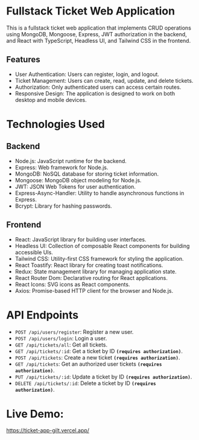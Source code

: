 
# Fullstack Ticket Web Application

This is a fullstack ticket web application that implements CRUD operations using MongoDB, Mongoose, Express, JWT authorization in the backend, and React with TypeScript, Headless UI, and Tailwind CSS in the frontend.

## Features
- User Authentication: Users can register, login, and logout.
- Ticket Management: Users can create, read, update, and delete tickets.
- Authorization: Only authenticated users can access certain routes.
- Responsive Design: The application is designed to work on both desktop and mobile devices.

# Technologies Used

## Backend
- Node.js: JavaScript runtime for the backend.
- Express: Web framework for Node.js.
- MongoDB: NoSQL database for storing ticket information.
- Mongoose: MongoDB object modeling for Node.js.
- JWT: JSON Web Tokens for user authentication.
- Express-Async-Handler: Utility to handle asynchronous functions in Express.
- Bcrypt: Library for hashing passwords.

## Frontend
- React: JavaScript library for building user interfaces.
- Headless UI: Collection of composable React components for  building accessible UIs.
- Tailwind CSS: Utility-first CSS framework for styling the application.
- React Toastify: React library for creating toast notifications.
- Redux: State management library for managing application state.
- React Router Dom: Declarative routing for React applications.
- React Icons: SVG icons as React components.
- Axios: Promise-based HTTP client for the browser and Node.js.



# API Endpoints
- `POST /api/users/register`: Register a new user.
- `POST /api/users/login`: Login a user.
- `GET /api/tickets/all`: Get all tickets.
- `GET /api/tickets/:id`: Get a ticket by ID **`(requires authorization)`**.
- `POST /api/tickets`: Create a new ticket **`(requires authorization)`**.
- `GET /api/tickets`: Get an authorized user tickets **`(requires authorization)`**.
- `PUT /api/tickets/:id`: Update a ticket by ID **`(requires authorization)`**.
- `DELETE /api/tickets/:id`: Delete a ticket by ID **`(requires authorization)`**.

# Live Demo:
https://ticket-app-gilt.vercel.app/
